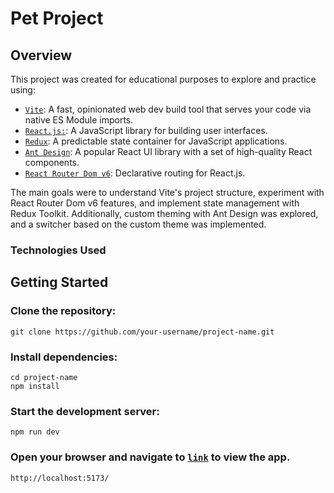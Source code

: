 # Pet Project
## Overview
This project was created for educational purposes to explore and practice using: 
* [`Vite`](https://vitejs.dev/guide/): A fast, opinionated web dev build tool that serves your code via native ES Module imports.
* [`React.js:`](https://react.dev/): A JavaScript library for building user interfaces.
* [`Redux`](https://redux.js.org/): A predictable state container for JavaScript applications.
* [`Ant Design`](https://ant.design/): A popular React UI library with a set of high-quality React components.
* [`React Router Dom v6`](https://reactrouter.com/en/main): Declarative routing for React.js.

The main goals were to understand Vite's project structure, experiment with React Router Dom v6 features, and implement state management with Redux Toolkit. Additionally, custom theming with Ant Design was explored, and a switcher based on the custom theme was implemented.


### Technologies Used


## Getting Started

### Clone the repository:

```
git clone https://github.com/your-username/project-name.git
```

### Install dependencies:

```
cd project-name
npm install
```
### Start the development server:


```
npm run dev
```

### Open your browser and navigate to [`link`](http://localhost:5173/) to view the app.

```
http://localhost:5173/
```
<br>
